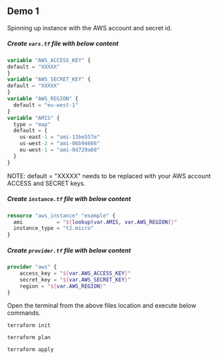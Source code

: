 
## Demo 1

Spinning up instance with the AWS account and secret id.

##### Create `vars.tf` file with below content

```terraform
variable "AWS_ACCESS_KEY" {
default = "XXXXX"
}
variable "AWS_SECRET_KEY" {
default = "XXXXX"
}
variable "AWS_REGION" {
  default = "eu-west-1"
}
variable "AMIS" {
  type = "map"
  default = {
    us-east-1 = "ami-13be557e"
    us-west-2 = "ami-06b94666"
    eu-west-1 = "ami-0d729a60"
  }
}
```

NOTE: default = "XXXXX" needs to be replaced with your AWS account ACCESS and SECRET keys.


##### Create `instance.tf` file with below content

```terraform 
resource "aws_instance" "example" {
  ami           = "${lookup(var.AMIS, var.AWS_REGION)}"
  instance_type = "t2.micro"
}
```

##### Create `provider.tf` file with below content

```terraform
provider "aws" {
    access_key = "${var.AWS_ACCESS_KEY}"
    secret_key = "${var.AWS_SECRET_KEY}"
    region = "${var.AWS_REGION}"
}
```

Open the terminal from the above files location and execute below commands.

`terraform init`

`terraform plan`

`terraform apply`

